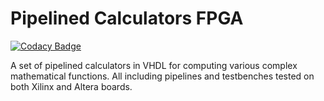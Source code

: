 # Pipelined Calculators FPGA

[![Codacy Badge](https://app.codacy.com/project/badge/Grade/a0f1dd6321fc4963a2a107714e5fb1e9)](https://www.codacy.com/gh/valerii-martell/Pipelined-Calculators-FPGA/dashboard?utm_source=github.com&amp;utm_medium=referral&amp;utm_content=valerii-martell/Pipelined-Calculators-FPGA&amp;utm_campaign=Badge_Grade)

A set of pipelined calculators in VHDL for computing various complex mathematical functions. All including pipelines and testbenches tested on both Xilinx and Altera boards.
